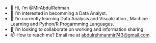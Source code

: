 - 👋 Hi, I’m @MirAbdulRehman
- 👀 I’m interested in becomming a Data Analyst.
- 🌱 I’m currently learning Data Analysis and Visualization , Machine Learning and Python/R Progarmming Languages.
- 💞️ I’m looking to collaborate on working and information sharing.
- 📫 How to reach me? Email me at abdulrehmanmir743@gmail.com.

<!---
MirAbdulRehman/MirAbdulRehman is a ✨ special ✨ repository because its `README.md` (this file) appears on your GitHub profile.
You can click the Preview link to take a look at your changes.
--->
